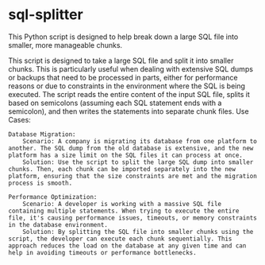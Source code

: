 # sql-splitter
This Python script is designed to help break down a large SQL file into smaller, more manageable chunks.

This script is designed to take a large SQL file and split it into smaller chunks. This is particularly useful when dealing with extensive SQL dumps or backups that need to be processed in parts, either for performance reasons or due to constraints in the environment where the SQL is being executed. The script reads the entire content of the input SQL file, splits it based on semicolons (assuming each SQL statement ends with a semicolon), and then writes the statements into separate chunk files.
Use Cases:

    Database Migration:
        Scenario: A company is migrating its database from one platform to another. The SQL dump from the old database is extensive, and the new platform has a size limit on the SQL files it can process at once.
        Solution: Use the script to split the large SQL dump into smaller chunks. Then, each chunk can be imported separately into the new platform, ensuring that the size constraints are met and the migration process is smooth.

    Performance Optimization:
        Scenario: A developer is working with a massive SQL file containing multiple statements. When trying to execute the entire file, it's causing performance issues, timeouts, or memory constraints in the database environment.
        Solution: By splitting the SQL file into smaller chunks using the script, the developer can execute each chunk sequentially. This approach reduces the load on the database at any given time and can help in avoiding timeouts or performance bottlenecks.
